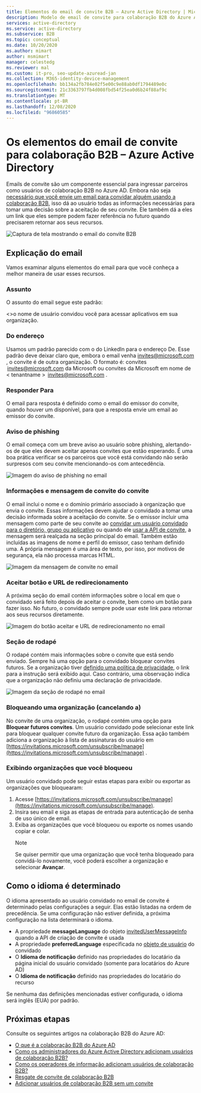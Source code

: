 ```yaml
---
title: Elementos do email de convite B2B – Azure Active Directory | Microsoft Docs
description: Modelo de email de convite para colaboração B2B do Azure Active Directory
services: active-directory
ms.service: active-directory
ms.subservice: B2B
ms.topic: conceptual
ms.date: 10/20/2020
ms.author: mimart
author: msmimart
manager: celestedg
ms.reviewer: mal
ms.custom: it-pro, seo-update-azuread-jan
ms.collection: M365-identity-device-management
ms.openlocfilehash: bb134a2fb784e02f5e00c9e88ab0df1794489e0c
ms.sourcegitcommit: 21c3363797fb4d008fbd54f25ea0d6b24f88af9c
ms.translationtype: MT
ms.contentlocale: pt-BR
ms.lasthandoff: 12/08/2020
ms.locfileid: "96860585"
---
```

# <a name="the-elements-of-the-b2b-collaboration-invitation-email---azure-active-directory"></a>Os elementos do email de convite para colaboração B2B – Azure Active Directory

Emails de convite são um componente essencial para ingressar parceiros como usuários de colaboração B2B no Azure AD. Embora não seja [necessário que você envie um email para convidar alguém usando a colaboração B2B](add-user-without-invite.md), isso dá ao usuário todas as informações necessárias para tomar uma decisão sobre a aceitação de seu convite. Ele também dá a eles um link que eles sempre podem fazer referência no futuro quando precisarem retornar aos seus recursos.

![Captura de tela mostrando o email do convite B2B](media/invitation-email-elements/invitation-email.png)

## <a name="explaining-the-email"></a>Explicação do email

Vamos examinar alguns elementos do email para que você conheça a melhor maneira de usar esses recursos.

### <a name="subject"></a>Assunto

O assunto do email segue este padrão:

&lt;&gt;o nome de usuário convidou você para acessar aplicativos em sua organização.

### <a name="from-address"></a>Do endereço

Usamos um padrão parecido com o do LinkedIn para o endereço De. Esse padrão deve deixar claro que, embora o email venha invites@microsoft.com , o convite é de outra organização. O formato é: convites  <invites@microsoft.com> da Microsoft ou convites da Microsoft em nome de &lt; tenantname &gt;  <invites@microsoft.com> . 

### <a name="reply-to"></a>Responder Para

O email para resposta é definido como o email do emissor do convite, quando houver um disponível, para que a resposta envie um email ao emissor do convite.

### <a name="phishing-warning"></a>Aviso de phishing

O email começa com um breve aviso ao usuário sobre phishing, alertando-os de que eles devem aceitar apenas convites que estão esperando. É uma boa prática verificar se os parceiros que você está convidando não serão surpresos com seu convite mencionando-os com antecedência.

![Imagem do aviso de phishing no email](media/invitation-email-elements/phishing-warning.png)

### <a name="inviters-information-and-invitation-message"></a>Informações e mensagem de convite do convite

O email inclui o nome e o domínio primário associado à organização que envia o convite. Essas informações devem ajudar o convidado a tomar uma decisão informada sobre a aceitação do convite. Se o emissor incluir uma mensagem como parte de seu convite ao [convidar um usuário convidado para o diretório, grupo ou aplicativo](add-users-administrator.md) ou quando ele [usar a API de convite](customize-invitation-api.md), a mensagem será realçada na seção principal do email. Também estão incluídas as imagens de nome e perfil do emissor, caso tenham definido uma. A própria mensagem é uma área de texto, por isso, por motivos de segurança, ela não processa marcas HTML.

![Imagem da mensagem de convite no email](media/invitation-email-elements/invitation-message-inviters-info.png)

### <a name="accept-button-and-redirect-url"></a>Aceitar botão e URL de redirecionamento

A próxima seção do email contém informações sobre o local em que o convidado será feito depois de aceitar o convite, bem como um botão para fazer isso.  No futuro, o convidado sempre pode usar este link para retornar aos seus recursos diretamente.

![Imagem do botão aceitar e URL de redirecionamento no email](media/invitation-email-elements/accept-button.png)

### <a name="footer-section"></a>Seção de rodapé

O rodapé contém mais informações sobre o convite que está sendo enviado. Sempre há uma opção para o convidado bloquear convites futuros. Se a organização tiver [definido uma política de privacidade](../fundamentals/active-directory-properties-area.md), o link para a instrução será exibido aqui.  Caso contrário, uma observação indica que a organização não definiu uma declaração de privacidade.

![Imagem da seção de rodapé no email](media/invitation-email-elements/footer-section.png)

### <a name="blocking-an-organization-unsubscribing"></a>Bloqueando uma organização (cancelando a)

No convite de uma organização, o rodapé contém uma opção para **Bloquear futuros convites**. Um usuário convidado pode selecionar este link para bloquear qualquer convite futuro da organização. Essa ação também adiciona a organização à lista de assinaturas do usuário em [https://invitations.microsoft.com/unsubscribe/manage](https://invitations.microsoft.com/unsubscribe/manage) .

### <a name="viewing-organizations-youve-blocked"></a>Exibindo organizações que você bloqueou

Um usuário convidado pode seguir estas etapas para exibir ou exportar as organizações que bloquearam:

1. Acesse [https://invitations.microsoft.com/unsubscribe/manage](https://invitations.microsoft.com/unsubscribe/manage).
2. Insira seu email e siga as etapas de entrada para autenticação de senha de uso único de email.
3. Exiba as organizações que você bloqueou ou exporte os nomes usando copiar e colar.
   > [!NOTE]
   > Se quiser permitir que uma organização que você tenha bloqueado para convidá-lo novamente, você poderá escolher a organização e selecionar **Avançar**.

## <a name="how-the-language-is-determined"></a>Como o idioma é determinado

O idioma apresentado ao usuário convidado no email de convite é determinado pelas configurações a seguir. Elas estão listadas na ordem de precedência. Se uma configuração não estiver definida, a próxima configuração na lista determinará o idioma.

- A propriedade **messageLanguage** do objeto [invitedUserMessageInfo](/graph/api/resources/invitedusermessageinfo) quando a API de criação de convite é usada
-   A propriedade **preferredLanguage** especificada no [objeto de usuário](/graph/api/resources/user) do convidado
-   O **Idioma de notificação** definido nas propriedades do locatário da página inicial do usuário convidado (somente para locatários do Azure AD)
-   O **Idioma de notificação** definido nas propriedades do locatário do recurso

Se nenhuma das definições mencionadas estiver configurada, o idioma será inglês (EUA) por padrão.

## <a name="next-steps"></a>Próximas etapas

Consulte os seguintes artigos na colaboração B2B do Azure AD:

- [O que é a colaboração B2B do Azure AD](what-is-b2b.md)
- [Como os administradores do Azure Active Directory adicionam usuários de colaboração B2B?](add-users-administrator.md)
- [Como os operadores de informação adicionam usuários de colaboração B2B?](add-users-information-worker.md)
- [Resgate de convite de colaboração B2B](redemption-experience.md)
- [Adicionar usuários de colaboração B2B sem um convite](add-user-without-invite.md)
